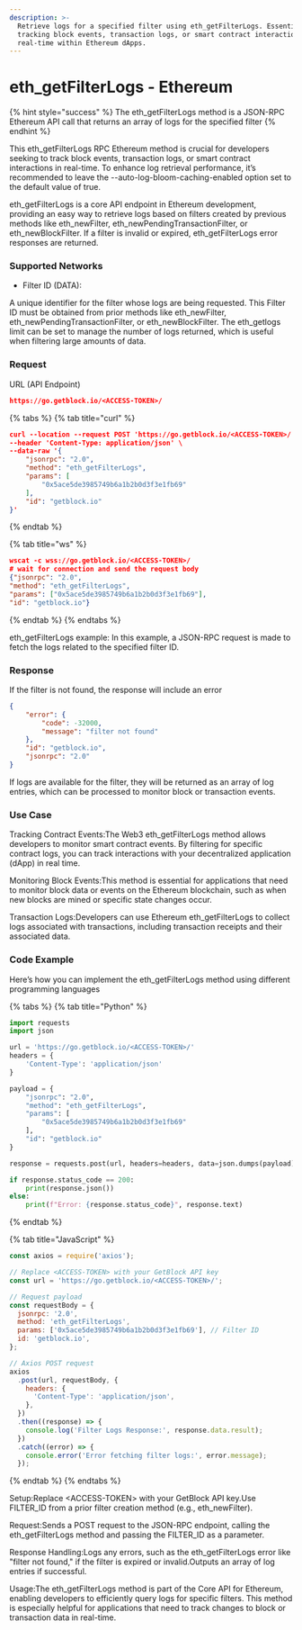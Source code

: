 ```yaml
---
description: >-
  Retrieve logs for a specified filter using eth_getFilterLogs. Essential for
  tracking block events, transaction logs, or smart contract interactions in
  real-time within Ethereum dApps.
---
```


# eth\_getFilterLogs - Ethereum

{% hint style="success" %}
The eth\_getFilterLogs method is a JSON-RPC Ethereum API call that returns an array of logs for the specified filter
{% endhint %}

This eth\_getFilterLogs RPC Ethereum method is crucial for developers seeking to track block events, transaction logs, or smart contract interactions in real-time. To enhance log retrieval performance, it’s recommended to leave the --auto-log-bloom-caching-enabled option set to the default value of true.

eth\_getFilterLogs is a core API endpoint in Ethereum development, providing an easy way to retrieve logs based on filters created by previous methods like eth\_newFilter, eth\_newPendingTransactionFilter, or eth\_newBlockFilter. If a filter is invalid or expired, eth\_getFilterLogs error responses are returned.

### Supported Networks

* Filter ID (DATA):

A unique identifier for the filter whose logs are being requested. This Filter ID must be obtained from prior methods like eth\_newFilter, eth\_newPendingTransactionFilter, or eth\_newBlockFilter. The eth\_getlogs limit can be set to manage the number of logs returned, which is useful when filtering large amounts of data.

### Request

URL (API Endpoint)

```json
https://go.getblock.io/<ACCESS-TOKEN>/
```

{% tabs %}
{% tab title="curl" %}
```json
curl --location --request POST 'https://go.getblock.io/<ACCESS-TOKEN>/' \  
--header 'Content-Type: application/json' \  
--data-raw '{  
    "jsonrpc": "2.0",  
    "method": "eth_getFilterLogs",  
    "params": [  
        "0x5ace5de3985749b6a1b2b0d3f3e1fb69"  
    ],  
    "id": "getblock.io"  
}'  
```
{% endtab %}

{% tab title="ws" %}
```json
wscat -c wss://go.getblock.io/<ACCESS-TOKEN>/
# wait for connection and send the request body 
{"jsonrpc": "2.0",
"method": "eth_getFilterLogs",
"params": ["0x5ace5de3985749b6a1b2b0d3f3e1fb69"],
"id": "getblock.io"}
```
{% endtab %}
{% endtabs %}

eth\_getFilterLogs example: In this example, a JSON-RPC request is made to fetch the logs related to the specified filter ID.

### Response

If the filter is not found, the response will include an error

```json
{  
    "error": {  
        "code": -32000,  
        "message": "filter not found"  
    },  
    "id": "getblock.io",  
    "jsonrpc": "2.0"  
} 
```

If logs are available for the filter, they will be returned as an array of log entries, which can be processed to monitor block or transaction events.

### Use Case

Tracking Contract Events:The Web3 eth\_getFilterLogs method allows developers to monitor smart contract events. By filtering for specific contract logs, you can track interactions with your decentralized application (dApp) in real time.

Monitoring Block Events:This method is essential for applications that need to monitor block data or events on the Ethereum blockchain, such as when new blocks are mined or specific state changes occur.

Transaction Logs:Developers can use Ethereum eth\_getFilterLogs to collect logs associated with transactions, including transaction receipts and their associated data.

### Code Example

Here’s how you can implement the eth\_getFilterLogs method using different programming languages

{% tabs %}
{% tab title="Python" %}
```python
import requests
import json

url = 'https://go.getblock.io/<ACCESS-TOKEN>/'
headers = {
    'Content-Type': 'application/json'
}

payload = {
    "jsonrpc": "2.0",
    "method": "eth_getFilterLogs",
    "params": [
        "0x5ace5de3985749b6a1b2b0d3f3e1fb69"
    ],
    "id": "getblock.io"
}

response = requests.post(url, headers=headers, data=json.dumps(payload))

if response.status_code == 200:
    print(response.json())
else:
    print(f"Error: {response.status_code}", response.text)
```
{% endtab %}

{% tab title="JavaScript" %}
```javascript
const axios = require('axios');

// Replace <ACCESS-TOKEN> with your GetBlock API key
const url = 'https://go.getblock.io/<ACCESS-TOKEN>/';

// Request payload
const requestBody = {
  jsonrpc: '2.0',
  method: 'eth_getFilterLogs',
  params: ['0x5ace5de3985749b6a1b2b0d3f3e1fb69'], // Filter ID
  id: 'getblock.io',
};

// Axios POST request
axios
  .post(url, requestBody, {
    headers: {
      'Content-Type': 'application/json',
    },
  })
  .then((response) => {
    console.log('Filter Logs Response:', response.data.result);
  })
  .catch((error) => {
    console.error('Error fetching filter logs:', error.message);
  });
```
{% endtab %}
{% endtabs %}

Setup:Replace \<ACCESS-TOKEN> with your GetBlock API key.Use FILTER\_ID from a prior filter creation method (e.g., eth\_newFilter).

Request:Sends a POST request to the JSON-RPC endpoint, calling the eth\_getFilterLogs method and passing the FILTER\_ID as a parameter.

Response Handling:Logs any errors, such as the eth\_getFilterLogs error like "filter not found," if the filter is expired or invalid.Outputs an array of log entries if successful.

Usage:The eth\_getFilterLogs method is part of the Core API for Ethereum, enabling developers to efficiently query logs for specific filters. This method is especially helpful for applications that need to track changes to block or transaction data in real-time.
